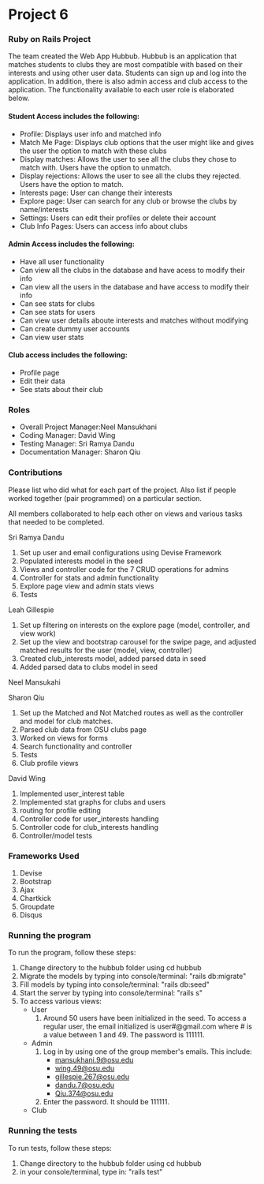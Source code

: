 # Project 6
### Ruby on Rails Project
The team created the Web App Hubbub. Hubbub is an application that matches students to clubs they are most compatible with based on their interests and using other user data. Students can sign up and log into the application. In addition, there is also admin access and club access to the application. The functionality available to each user role is elaborated below.

#### Student Access includes the following:
- Profile: Displays user info and matched info 
- Match Me Page: Displays club options that the user might like and gives the user the option to match with these clubs
- Display matches: Allows the user to see all the clubs they chose to match with. Users have the option to unmatch.
- Display rejections: Allows the user to see all the clubs they rejected. Users have the option to match.
- Interests page: User can change their interests 
- Explore page: User can search for any club or browse the clubs by name/interests
- Settings: Users can edit their profiles or delete their account 
- Club Info Pages: Users can access info about clubs 

#### Admin Access includes the following:
- Have all user functionality 
- Can view all the clubs in the database and have acess to modify their info
- Can view all the users in the database and have access to modify their info
- Can see stats for clubs
- Can see stats for users
- Can view user details aboute interests and matches without modifying 
- Can create dummy user accounts 
- Can view user stats

#### Club access includes the following:
- Profile page 
- Edit their data 
- See stats about their club

### Roles
* Overall Project Manager:Neel Mansukhani
* Coding Manager: David Wing
* Testing Manager: Sri Ramya Dandu
* Documentation Manager: Sharon Qiu

### Contributions
Please list who did what for each part of the project.
Also list if people worked together (pair programmed) on a particular section.

All members collaborated to help each other on views and various tasks that needed to be completed.

Sri Ramya Dandu
1. Set up user and email configurations using Devise Framework
2. Populated interests model in the seed 
3. Views and controller code for the 7 CRUD operations for admins
4. Controller for stats and admin functionality 
5. Explore page view and admin stats views
6. Tests

Leah Gillespie
1. Set up filtering on interests on the explore page (model, controller, and view work)
2. Set up the view and bootstrap carousel for the swipe page, and adjusted matched results for the user (model, view, controller)
3. Created club_interests model, added parsed data in seed
4. Added parsed data to clubs model in seed

Neel Mansukahi 

Sharon Qiu
1. Set up the Matched and Not Matched routes as well as the controller and model for club matches.
2. Parsed club data from OSU clubs page
3. Worked on views for forms
4. Search functionality and controller 
5. Tests
6. Club profile views

David Wing
1. Implemented user_interest table
2. Implemented stat graphs for clubs and users
3. routing for profile editing
4. Controller code for user_interests handling
5. Controller code for club_interests handling
6. Controller/model tests

### Frameworks Used
1. Devise
2. Bootstrap 
3. Ajax
4. Chartkick
5. Groupdate
6. Disqus 


### Running the program
To run the program, follow these steps:
1. Change directory to the hubbub folder using cd hubbub
2. Migrate the models by typing into console/terminal: "rails db:migrate"
3. Fill models by typing into console/terminal: "rails db:seed"
4. Start the server by typing into console/terminal: "rails s"
5. To access various views:
    * User
        1. Around 50 users have been initialized in the seed. To access a regular user, the email initialized is user#@gmail.com where # is a value between 1 and 49. The password is 111111.
    * Admin
        1. Log in by using one of the group member's emails. This include:
            * mansukhani.9@osu.edu
            * wing.49@osu.edu
            * gillespie.267@osu.edu
            * dandu.7@osu.edu
            * Qiu.374@osu.edu
        2. Enter the password. It should be 111111.
    * Club
### Running the tests
To run tests, follow these steps:
1. Change directory to the hubbub folder using cd hubbub
2. in your console/terminal, type in: "rails test"

